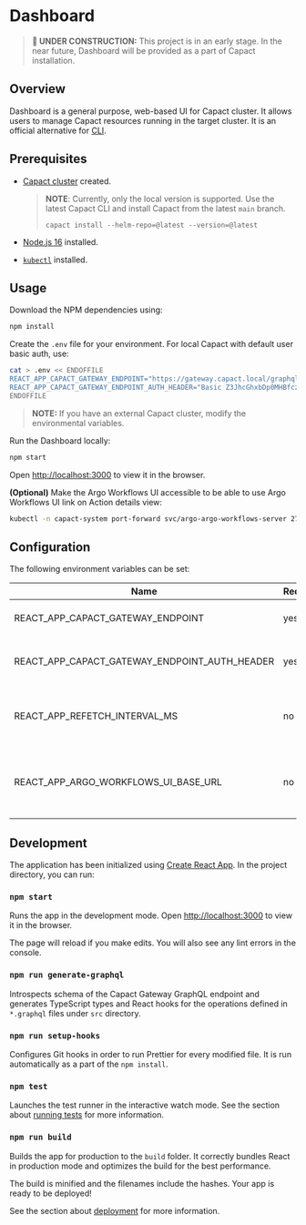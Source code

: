 # Dashboard

> **🚧 UNDER CONSTRUCTION:**  This project is in an early stage. In the near future, Dashboard will be provided as a part of Capact installation.

## Overview 

Dashboard is a general purpose, web-based UI for Capact cluster. It allows users to manage Capact resources running in the target cluster. It is an official alternative for [CLI](https://capact.io/docs/cli/getting-started).

## Prerequisites

- [Capact cluster](https://capact.io/docs/next/installation) created.

   > **NOTE**: Currently, only the local version is supported. Use the latest Capact CLI and install Capact from the latest `main` branch.
   > 
   > `capact install --helm-repo=@latest --version=@latest`

- [Node.js 16](https://docs.npmjs.com/downloading-and-installing-node-js-and-npm) installed.
- [`kubectl`](https://kubernetes.io/docs/tasks/tools/install-kubectl/) installed.

## Usage

Download the NPM dependencies using:

```bash
npm install
```

Create the `.env` file for your environment. For local Capact with default user basic auth, use:

```bash
cat > .env << ENDOFFILE
REACT_APP_CAPACT_GATEWAY_ENDPOINT="https://gateway.capact.local/graphql"
REACT_APP_CAPACT_GATEWAY_ENDPOINT_AUTH_HEADER="Basic Z3JhcGhxbDp0MHBfczNjcjN0"
ENDOFFILE
```

> **NOTE:** If you have an external Capact cluster, modify the environmental variables.

Run the Dashboard locally:

```bash
npm start
```

Open [http://localhost:3000](http://localhost:3000) to view it in the browser.

**(Optional)** Make the Argo Workflows UI accessible to be able to use Argo Workflows UI link on Action details view:

```bash
kubectl -n capact-system port-forward svc/argo-argo-workflows-server 2746
```

## Configuration

The following environment variables can be set:

| Name                                          | Required | Default                 | Description                                             |
|-----------------------------------------------|----------|-------------------------|---------------------------------------------------------|
| REACT_APP_CAPACT_GATEWAY_ENDPOINT             | yes      |                         | Capact Gateway endpoint.                                |
| REACT_APP_CAPACT_GATEWAY_ENDPOINT_AUTH_HEADER | yes      |                         | Capact Gateway authorization header.                    |
| REACT_APP_REFETCH_INTERVAL_MS                 | no       | `1000`                  | Re-fetch interval used by React Query to poll new data. |
| REACT_APP_ARGO_WORKFLOWS_UI_BASE_URL          | no       | `http://localhost:2746` | Base URL for Argo Workflows UI used by Capact cluster.  |

## Development

The application has been initialized using [Create React App](https://create-react-app.dev/). In the project directory, you can run:

### `npm start`

Runs the app in the development mode.
Open [http://localhost:3000](http://localhost:3000) to view it in the browser.

The page will reload if you make edits.
You will also see any lint errors in the console.

### `npm run generate-graphql`

Introspects schema of the Capact Gateway GraphQL endpoint and generates TypeScript types and React hooks for the operations defined in `*.graphql` files under `src` directory.

### `npm run setup-hooks`

Configures Git hooks in order to run Prettier for every modified file. It is run automatically as a part of the `npm install`.

### `npm test`

Launches the test runner in the interactive watch mode.
See the section about [running tests](https://facebook.github.io/create-react-app/docs/running-tests) for more information.

### `npm run build`

Builds the app for production to the `build` folder.
It correctly bundles React in production mode and optimizes the build for the best performance.

The build is minified and the filenames include the hashes.
Your app is ready to be deployed!

See the section about [deployment](https://facebook.github.io/create-react-app/docs/deployment) for more information.
